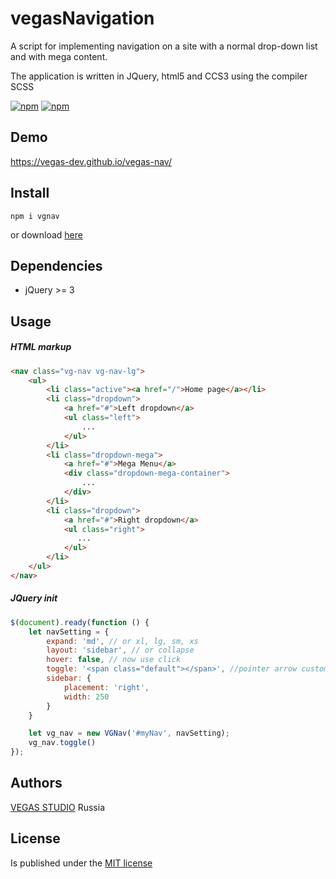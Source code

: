 # vegasNavigation
A script for implementing navigation on a site with a normal drop-down list and with mega content.

The application is written in JQuery, html5 and ССS3 using the compiler SCSS

[![npm](https://img.shields.io/npm/v/vgnav.svg?style=flat-square&maxAge=600)](https://www.npmjs.com/package/vgnav) [![npm](https://img.shields.io/npm/l/vgnav.svg?style=flat-square)]()

## Demo
https://vegas-dev.github.io/vegas-nav/

## Install
```
npm i vgnav
```

or download [here](https://github.com/vegas-dev/vegas-nav/archive/master.zip)

## Dependencies
* jQuery >= 3

## Usage
##### HTML markup
```html
<nav class="vg-nav vg-nav-lg">
    <ul>
        <li class="active"><a href="/">Home page</a></li>
		<li class="dropdown">
            <a href="#">Left dropdown</a>
            <ul class="left">
                ...
            </ul>
        </li>
        <li class="dropdown-mega">
            <a href="#">Mega Menu</a>
            <div class="dropdown-mega-container">
                ... 
            </div>
        </li>
        <li class="dropdown">
            <a href="#">Right dropdown</a>
            <ul class="right">
		       ...
            </ul>
        </li>
    </ul>
</nav>
```

##### JQuery init
```javascript
$(document).ready(function () {
	let navSetting = {
		expand: 'md', // or xl, lg, sm, xs
		layout: 'sidebar', // or collapse
		hover: false, // now use click
		toggle: '<span class="default"></span>', //pointer arrow customization, example: <i class="fa fa-chevron-down"></i>
		sidebar: {
			placement: 'right',
			width: 250
		}
	}

	let vg_nav = new VGNav('#myNav', navSetting);
	vg_nav.toggle()
});
```

## Authors

[VEGAS STUDIO](https://vegas-dev.com)  Russia

## License 
Is published under the [MIT license](http://www.opensource.org/licenses/mit-license)